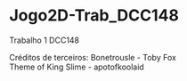# Jogo2D-Trab_DCC148
Trabalho 1 DCC148

Créditos de terceiros:
Bonetrousle - Toby Fox </br>
Theme of King Slime - apotofkoolaid

